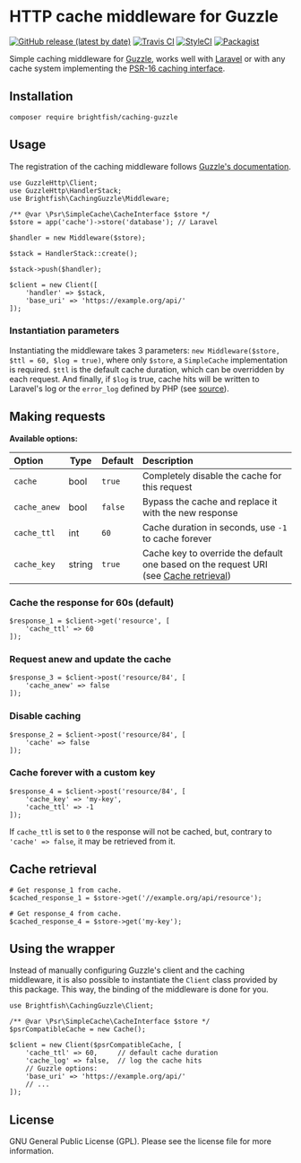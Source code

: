 # HTTP cache middleware for Guzzle

[![GitHub release (latest by date)](https://img.shields.io/github/v/release/brightfish-be/caching-guzzle?color=blue&label=Latest%20version&style=flat-square)](https://github.com/brightfish-be/caching-guzzle/releases)
[![Travis CI](https://travis-ci.com/brightfish-be/caching-guzzle.svg?branch=master&label=Build&style=flat-square)](https://travis-ci.com/brightfish-be/caching-guzzle)
[![StyleCI](https://styleci.io/repos/175029173/shield)](https://styleci.io/repos/175029173)
[![Packagist](https://img.shields.io/packagist/dt/brightfish/caching-guzzle?label=Total%20downloads&style=flat-square)](https://packagist.org/packages/brightfish/caching-guzzle)

Simple caching middleware for [Guzzle](https://github.com/guzzle/guzzle/), works well with [Laravel](https://github.com/laravel) or with any cache system 
implementing the [PSR-16 caching interface](https://www.php-fig.org/psr/psr-16/).  

## Installation
```
composer require brightfish/caching-guzzle
```

## Usage
The registration of the caching middleware follows [Guzzle's documentation](http://docs.guzzlephp.org/en/stable/handlers-and-middleware.html#handlers).

```
use GuzzleHttp\Client;
use GuzzleHttp\HandlerStack;
use Brightfish\CachingGuzzle\Middleware;

/** @var \Psr\SimpleCache\CacheInterface $store */
$store = app('cache')->store('database'); // Laravel

$handler = new Middleware($store);

$stack = HandlerStack::create();

$stack->push($handler);

$client = new Client([
    'handler' => $stack,
    'base_uri' => 'https://example.org/api/'
]);
```

### Instantiation parameters
Instantiating the middleware takes 3 parameters: `new Middleware($store, $ttl = 60, $log = true)`, where only `$store`, a `SimpleCache` implementation is required. `$ttl` is the default cache duration, which can be overridden by each request. And finally, if `$log` is true, cache hits will be written to Laravel's log or the `error_log` defined by PHP (see [source](https://github.com/brightfish-be/caching-guzzle/blob/c0e96ae157b4e17363eb76ee5996995fbf0bd4a5/src/Middleware.php#L168)).


## Making requests

**Available options:**   

| Option | Type | Default | Description |
|:-------|------|---------|:------------|
|`cache` | bool | `true` | Completely disable the cache for this request |
|`cache_anew` | bool | `false` | Bypass the cache and replace it with the new response |
|`cache_ttl` | int | `60` | Cache duration in seconds, use `-1` to cache forever |
|`cache_key` | string | `true` | Cache key to override the default one based on the request URI (see [Cache retrieval](https://github.com/brightfish-be/caching-guzzle#cache-retrieval)) |

### Cache the response for 60s (default)
```
$response_1 = $client->get('resource', [
    'cache_ttl' => 60
]);
```
### Request anew and update the cache
```
$response_3 = $client->post('resource/84', [
    'cache_anew' => false
]);
```
### Disable caching
```
$response_2 = $client->post('resource/84', [
    'cache' => false
]);
```
### Cache forever with a custom key
```
$response_4 = $client->post('resource/84', [
    'cache_key' => 'my-key',
    'cache_ttl' => -1
]);
```
If `cache_ttl` is set to `0` the response will not be cached, but, contrary to `'cache' => false`, it may be retrieved from it.

## Cache retrieval
```
# Get response_1 from cache.
$cached_response_1 = $store->get('//example.org/api/resource');

# Get response_4 from cache.
$cached_response_4 = $store->get('my-key');
```

## Using the wrapper
Instead of manually configuring Guzzle's client and the caching middleware, it is also possible to instantiate the `Client` class provided by this package. This way, the binding of the middleware is done for you.

```
use Brightfish\CachingGuzzle\Client;

/** @var \Psr\SimpleCache\CacheInterface $store */
$psrCompatibleCache = new Cache();

$client = new Client($psrCompatibleCache, [
    'cache_ttl' => 60,	   // default cache duration
    'cache_log' => false,  // log the cache hits
    // Guzzle options:
    'base_uri' => 'https://example.org/api/'
    // ...
]);
```

## License
GNU General Public License (GPL). Please see the license file for more information.
